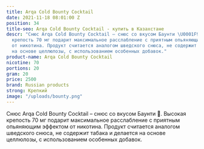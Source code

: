 ```yaml
---
title: Arqa Cold Bounty Cocktail
date: 2021-11-18 08:01:00 Z
position: 34
title-seo: Arqa Cold Bounty Cocktail - купить в Казахстане
descr: "Снюс Arqa Cold Bounty Cocktail – снюс со вкусом Баунти \U0001F965. Высокая
  крепость 70 мг подарит максимальное расслабление с приятным опьяняющим эффектом
  от никотина. Продукт считается аналогом шведского снюса, не содержит табака и делается
  на основе целлюлозы, с использованием особенных добавок."
product-name: Arqa Cold Bounty Cocktail
nicotine: 70
portions: 20
gram: 20
price: 2500
brand: Russian products
strong: Крепкий
image: "/uploads/bounty.png"
---
```


Снюс Arqa Cold Bounty Cocktail – снюс со вкусом Баунти 🥥. Высокая крепость 70 мг подарит максимальное расслабление с приятным опьяняющим эффектом от никотина. Продукт считается аналогом шведского снюса, не содержит табака и делается на основе целлюлозы, с использованием особенных добавок.